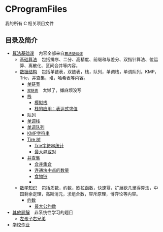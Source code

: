 # CProgramFiles

我的所有 C 相关项目文件

## 目录及简介

- [算法基础课](Basic) &#x2002;
  内容全部来自[`算法基础课`](https://www.acwing.com/activity/content/11/)
    - [基础算法](Basic/BasicAlgorithms) &#x2002;
      包括排序、二分、高精度、前缀和与差分、双指针算法、位运算、离散化、区间合并等内容。
    - [数据结构](Basic/DataStructure) &#x2002;
      包括单链表，双链表，栈，队列，单调栈，单调队列，KMP，Trie，并查集，堆，哈希表等内容。
        - [单链表](Basic/DataStructure/SingleList.c)
        - [`双链表`](https://www.acwing.com/activity/content/problem/content/864/) &#x2002; 太懒了，嫌麻烦没写
        - [栈](Basic/DataStructure/Stack)
            - [模拟栈](Basic/DataStructure/Stack/SimulationStack.c)
            - [栈的应用：表达式求值](Basic/DataStructure/Stack/ExpressionEvaluation.c)
        - [队列](Basic/DataStructure/Queue.c)
        - [单调栈](Basic/DataStructure/MonotonicStack.c)
        - [单调队列](Basic/DataStructure/MonotonicQueue.c)
        - [KMP字符串](Basic/DataStructure/KMP.c)
        - [Tire 树](Basic/DataStructure/Trie)
            - [Trie字符串统计](Basic/DataStructure/Trie/StringStatistics.c)
            - [最大异或对](Basic/DataStructure/Trie/MaximumXorPair.c)
        - [并查集](Basic/DataStructure/AndLookup)
            - [合并集合](Basic/DataStructure/AndLookup/MergeCollection.c)
            - [连通块中点的数量](Basic/DataStructure/AndLookup/ConnectedBlockPointNum.c)
            - [食物链](Basic/DataStructure/AndLookup/FoodChain.c)
            - 
    - [数学知识](Basic/MathematicalKnowledge) &#x2002; 包括质数，约数，欧拉函数，快速幂，扩展欧几里得算法，中国剩余定理，高斯消元，求组合数，容斥原理，博弈论等内容。
        - [约数](Basic/MathematicalKnowledge/Approximation)
            - [最大公约数](Basic/MathematicalKnowledge/Approximation/GreatestCommonDivisor.c)
- [其他题解](OtherSolutions) &#x2002; 非系统性学习的题目
    - [左孩子右兄弟](OtherSolutions/LeftChildRightBrother.c)
- [学校作业](学校作业)
